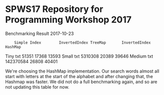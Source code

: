 # SPWS17 Repository for Programming Workshop 2017

Benchmarking Result 2017-10-23

		Simple Index		InvertedIndex TreeMap		InvertedIndex HashMap
Tiny txt	51351			17368				13593
Small txt	5310308			20389				39646
Medium txt	142370584		26808				40401

We're choosing the HashMap implementation. Our search words almost all start with letters at the start of the alphabet
and after changing that, the Hashmap was faster. We did not do a full benchmarking again, and so are not updating this table
for now.
